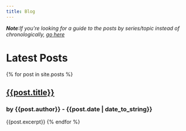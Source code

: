 ```yaml
---
title: Blog
---
```

***Note**:If you're looking for a guide to the posts by series/topic instead of chronologically, [go here](/blog_guide.html)*

# Latest Posts

{% for post in site.posts %}
## [{{post.title}}]({{post.url}})
### by {{post.author}} - {{post.date | date_to_string}}
{{post.excerpt}}
{% endfor %}
